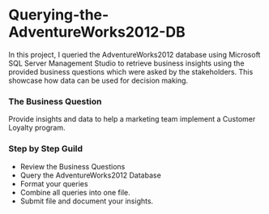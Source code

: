 # Querying-the-AdventureWorks2012-DB
In this project, I queried the AdventureWorks2012 database using Microsoft SQL Server Management Studio to retrieve business insights using the provided business questions which were asked by the stakeholders. This showcase how data can be used for decision making. 

### The Business Question
Provide insights and data to help a marketing team implement a Customer Loyalty program.

### Step by Step Guild
 * Review the Business Questions
 * Query the AdventureWorks2012 Database 
 * Format your queries
 * Combine all queries into one file.
 * Submit file and document your insights.

